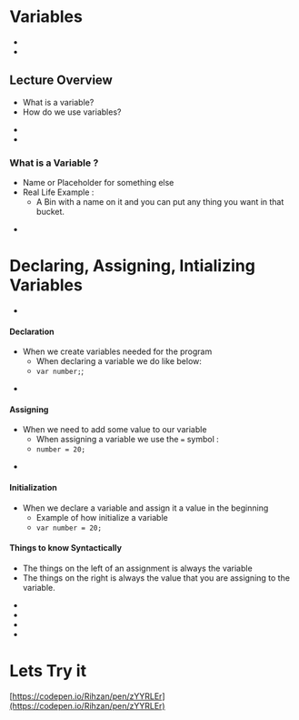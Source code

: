 # Variables

-
-
## Lecture Overview
* What is a variable?
* How do we use variables?



<!-- Section 1 -->
-
-
### What is a Variable ?
* Name or Placeholder for something else
* Real Life Example : 
    * A Bin with a name on it and you can put any thing you want in that bucket.
    
-
# Declaring, Assigning, Intializing Variables

-
#### Declaration
* When we create variables needed for the program 
    * When declaring a variable we do like below: 
    * `var number;`;

-
#### Assigning
* When we need to add some value to our variable
    * When assigning a variable we use the `=` symbol : 
    * `number = 20;`

-
#### Initialization
* When we declare a variable and assign it a value in the beginning
    * Example of how initialize a variable
    * `var number = 20;`


#### Things to know Syntactically
* The things on the left of an assignment is always the variable
* The things on the right is always the value that you are assigning to the variable.
<!-- Section 2 -->
-
-
-
-
# Lets Try it 
[https://codepen.io/Rihzan/pen/zYYRLEr](https://codepen.io/Rihzan/pen/zYYRLEr)